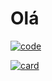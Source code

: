 


<h1 align="justify"> 
<!-- <img width="100" alt="Desenho perfil Kau " src="https://user-images.githubusercontent.com/63555634/88557975-4e92a700-d001-11ea-9a94-f8fdca4814d5.png">  -->
 Olá
</h1>

<!-- <p align="justify"> Meu nome é Kaueny Alves e sou apaixonada por tecnologia e  Web Design.



- 📝 Bootcamp FrontEnd da Laboratória.
 
- 📝 Bootcamp Fullstack Web Developer da Labenu.
 
- 💻 Em busca de novos aprendizados!

- 👩🏽‍💻 Estudando Java - SpringBoot - Angular.
</p> -->


[![code](https://github-readme-stats.vercel.app/api/top-langs/?username=Kaueny-Alves&hide=html&layout=compact&theme=default)](https://github.com/Kaueny-Alves/)

[![card](https://github-readme-stats.vercel.app/api?username=Kaueny-Alves&theme=default)](https://github.com/Kaueny-Alves/)
<!--
**Kaueny-Alves/Kaueny-Alves** is a ✨ _special_ ✨ repository because its `README.md` (this file) appears on your GitHub profile.

